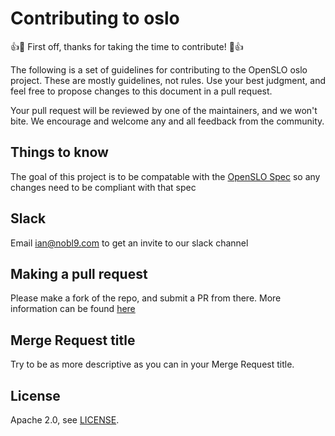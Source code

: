 # Contributing to oslo

:+1::tada: First off, thanks for taking the time to contribute! :tada::+1:

The following is a set of guidelines for contributing to the OpenSLO oslo
project. These are mostly guidelines, not rules. Use your best judgment, and
feel free to propose changes to this document in a pull request.

Your pull request will be reviewed by one of the maintainers, and we won't bite.
We encourage and welcome any and all feedback from the community.

## Things to know

The goal of this project is to be compatable with the [OpenSLO Spec](https://github.com/OpenSLO/OpenSLO)
so any changes need to be compliant with that spec

## Slack

Email ian@nobl9.com to get an invite to our slack channel

## Making a pull request

Please make a fork of the repo, and submit a PR from there.  More information can
be found [here](https://docs.github.com/en/github/collaborating-with-issues-and-pull-requests/creating-a-pull-request)

## Merge Request title

Try to be as more descriptive as you can in your Merge Request title.

## License

Apache 2.0, see [LICENSE](LICENSE).
